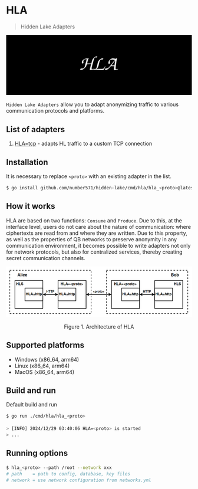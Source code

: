 # HLA

> Hidden Lake Adapters

<img src="images/hla_logo.png" alt="hla_logo.png"/>

`Hidden Lake Adapters` allow you to adapt anonymizing traffic to various communication protocols and platforms.

## List of adapters

1. [HLA=tcp](hla_tcp) - adapts HL traffic to a custom TCP connection

## Installation

It is necessary to replace `<proto>` with an existing adapter in the list.

```bash
$ go install github.com/number571/hidden-lake/cmd/hla/hla_<proto>@latest
```

## How it works

HLA are based on two functions: `Consume` and `Produce`. Due to this, at the interface level, users do not care about the nature of communication: where ciphertexts are read from and where they are written. Due to this property, as well as the properties of QB networks to preserve anonymity in any communication environment, it becomes possible to write adapters not only for network protocols, but also for centralized services, thereby creating secret communication channels.

<p align="center"><img src="images/hla_arch.png" alt="hla_arch.png"/></p>
<p align="center">Figure 1. Architecture of HLA</p>

## Supported platforms

- Windows (x86_64, arm64)
- Linux (x86_64, arm64)
- MacOS (x86_64, arm64)

## Build and run

Default build and run

```bash 
$ go run ./cmd/hla/hla_<proto>

> [INFO] 2024/12/29 03:40:06 HLA=<proto> is started
> ...
```

## Running options

```bash
$ hla_<proto> --path /root --network xxx
# path    = path to config, database, key files
# network = use network configuration from networks.yml
```
